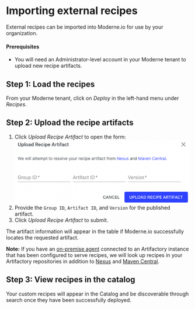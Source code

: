 # Importing external recipes

External recipes can be imported into Moderne.io for use by your organization.

#### Prerequisites

* You will need an Administrator-level account in your Moderne tenant to upload new recipe artifacts.

## Step 1: Load the recipes

From your Moderne tenant, click on _Deploy_ in the left-hand menu under _Recipes_.

## Step 2: Upload the recipe artifacts

1. Click _Upload Recipe Artifact_ to open the form:
    ![](../.gitbook/assets/deployer-upload-artifact.png)
2. Provide the `Group ID`, `Artifact ID`, and `Version` for the published artifact.
3. Click _Upload Recipe Artifact_ to submit.

The artifact information will appear in the table if Moderne.io successfully locates the requested artifact.

**Note:** If you have an [on-premise agent](/how-to/agent-configuration.md) connected to an Artifactory instance that has been configured to serve recipes, we will look up recipes in your Artifactory repositories in addition to [Nexus](https://oss.sonatype.org/) and [Maven Central](https://search.maven.org/).

## Step 3: View recipes in the catalog

Your custom recipes will appear in the Catalog and be discoverable through search once they have been successfully deployed.
